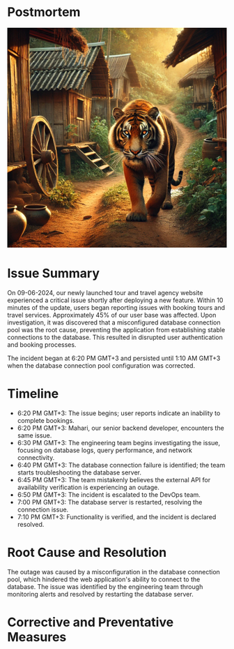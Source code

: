 # Postmortem

![IMG](https://github.com/Ermias80/alx-system_engineering-devops/blob/master/0x19-postmortem/0-postmortem_issue.webp)

# Issue Summary

On 09-06-2024, our newly launched tour and travel agency website experienced a critical issue shortly after deploying a new feature. Within 10 minutes of the update, users began reporting issues with booking tours and travel services. Approximately 45% of our user base was affected. Upon investigation, it was discovered that a misconfigured database connection pool was the root cause, preventing the application from establishing stable connections to the database. This resulted in disrupted user authentication and booking processes.

The incident began at 6:20 PM GMT+3 and persisted until 1:10 AM GMT+3 when the database connection pool configuration was corrected.

# Timeline

* 6:20 PM GMT+3: The issue begins; user reports indicate an inability to complete bookings.
* 6:20 PM GMT+3: Mahari, our senior backend developer, encounters the same issue.
* 6:30 PM GMT+3: The engineering team begins investigating the issue, focusing on database logs, query performance, and network connectivity.
* 6:40 PM GMT+3: The database connection failure is identified; the team starts troubleshooting the database server.
* 6:45 PM GMT+3: The team mistakenly believes the external API for availability verification is experiencing an outage.
* 6:50 PM GMT+3: The incident is escalated to the DevOps team.
* 7:00 PM GMT+3: The database server is restarted, resolving the connection issue.
* 7:10 PM GMT+3: Functionality is verified, and the incident is declared resolved.

# Root Cause and Resolution
The outage was caused by a misconfiguration in the database connection pool, which hindered the web application's ability to connect to the database. The issue was identified by the engineering team through monitoring alerts and resolved by restarting the database server.

# Corrective and Preventative Measures 
